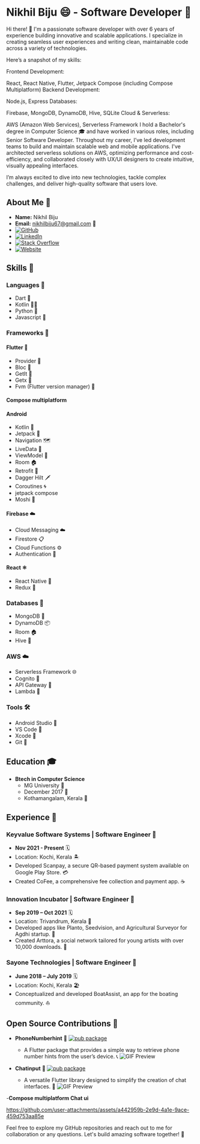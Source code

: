 # Nikhil Biju 😄 - Software Developer 🚀
Hi there! 👋 I'm a passionate software developer with over 6 years of experience building innovative and scalable applications. I specialize in creating seamless user experiences and writing clean, maintainable code across a variety of technologies.

Here’s a snapshot of my skills:

Frontend Development:

React, React Native, Flutter, Jetpack Compose (including Compose Multiplatform)
Backend Development:

Node.js, Express
Databases:

Firebase, MongoDB, DynamoDB, Hive, SQLite
Cloud & Serverless:

AWS (Amazon Web Services), Serverless Framework
I hold a Bachelor's degree in Computer Science 🎓 and have worked in various roles, including Senior Software Developer. Throughout my career, I’ve led development teams to build and maintain scalable web and mobile applications. I've architected serverless solutions on AWS, optimizing performance and cost-efficiency, and collaborated closely with UX/UI designers to create intuitive, visually appealing interfaces.

I’m always excited to dive into new technologies, tackle complex challenges, and deliver high-quality software that users love.

## About Me 👋
- **Name:** Nikhil Biju 
- **Email:** nikhilbiju67@gmail.com 📧
- [![GitHub](https://img.shields.io/badge/GitHub-000000?style=for-the-badge&logo=GitHub&logoColor=white)](https://github.com/nikhilbiju67)
- [![LinkedIn](https://img.shields.io/badge/LinkedIn-0077B5?style=for-the-badge&logo=LinkedIn&logoColor=white)](https://www.linkedin.com/in/nikhilbiju/)
- [![Stack Overflow](https://img.shields.io/badge/Stack%20Overflow-FE7A16?style=for-the-badge&logo=Stack%20Overflow&logoColor=white)](https://stackoverflow.com/users/7086893)
- [![Website](https://img.shields.io/badge/Personal%20Website-nikhilbiju.com-0077B5?style=for-the-badge&logo=InternetExplorer&logoColor=white)](https://nikhilbiju.com)



## Skills 🚀
### Languages 📝
- Dart 🎯
- Kotlin 🏃‍♂️
- Python 🐍
- Javascript 🤖

### Frameworks 🧰
#### Flutter 🚀
- Provider 🎩
- Bloc 🧩
- GetIt 🚀
- Getx 🦄
- Fvm (Flutter version manager) 🌟
#### Compose multiplatform  
#### Android
- Kotlin 🚀
- Jetpack 🌈
- Navigation 🗺️
- LiveData 🔄
- ViewModel 🤖
- Room 🏠
- Retrofit 🚀
- Dagger Hilt 🗡️
- Coroutines 🌀
- jetpack compose
- Moshi 🦄
#### Firebase ☁️
- Cloud Messaging ☁️
- Firestore 📋
- Cloud Functions ⚙️
- Authentication 🔐

#### React ⚛️
- React Native 📱
- Redux 🧤

### Databases 📂
- MongoDB 🍃
- DynamoDB 📦
- Room 🏠
- Hive 🐝

### AWS ☁️
- Serverless Framework 🌐
- Cognito 🔐
- API Gateway 🚪
- Lambda 🚀

### Tools 🛠️
- Android Studio 📱
- VS Code 🧰
- Xcode 🍏
- Git 🐙

## Education 🎓
- **Btech in Computer Science**
  - MG University 🏫
  - December 2017 📆
  - Kothamangalam, Kerala 🌴

## Experience 🌟
### Keyvalue Software Systems | Software Engineer 🚀
- **Nov 2021 - Present** 🗓️
- Location: Kochi, Kerala 🏝️
- Developed Scanpay, a secure QR-based payment system available on Google Play Store. 💳
- Created CoFee, a comprehensive fee collection and payment app. ☕

### Innovation Incubator | Software Engineer 🚀
- **Sep 2019 – Oct 2021** 🗓️
- Location: Trivandrum, Kerala 🌴
- Developed apps like Planto, Seedvision, and Agricultural Surveyor for Agdhi startup. 🌱
- Created Arttora, a social network tailored for young artists with over 10,000 downloads. 🎨

### Sayone Technologies | Software Engineer 🚀
- **June 2018 – July 2019** 🗓️
- Location: Kochi, Kerala 🏖️
- Conceptualized and developed BoatAssist, an app for the boating community. ⛵


## Open Source Contributions 🚀
- **PhoneNumberhint** 📱 [![pub package](https://img.shields.io/pub/v/phone_number_hint.svg)](https://pub.dev/packages/phone_number_hint)
  - A Flutter package that provides a simple way to retrieve phone number hints from the user’s device. 📞
  ![GIF Preview](https://i.ibb.co/1n3xF6Q/output-onlinegiftools-1.gif)


- **Chatinput** 💬   [![pub package](https://img.shields.io/pub/v/your_package_name.svg)](https://pub.dev/packages/chat_input)
  - A versatile Flutter library designed to simplify the creation of chat interfaces. 💬
  ![GIF Preview](https://i.ibb.co/xXBGwD2/ezgif-5-5fdc10f37c.gif)

-**Compose multiplatform Chat ui**

https://github.com/user-attachments/assets/a442959b-2e9d-4a1e-9ace-459d753aa85e

Feel free to explore my GitHub repositories and reach out to me for collaboration or any questions. Let's build amazing software together! 🤝
